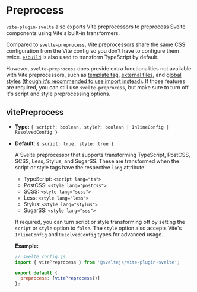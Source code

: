 # Preprocess

`vite-plugin-svelte` also exports Vite preprocessors to preprocess Svelte components using Vite's built-in transformers.

Compared to [`svelte-preprocess`](https://github.com/sveltejs/svelte-preprocess), Vite preprocessors share the same CSS configuration from the Vite config so you don't have to configure them twice. [`esbuild`](http://esbuild.github.io) is also used to transform TypeScript by default.

However, `svelte-preprocess` does provide extra functionalities not available with Vite preprocessors, such as [template tag](https://github.com/sveltejs/svelte-preprocess#template-tag), [external files](https://github.com/sveltejs/svelte-preprocess#external-files), and [global styles](https://github.com/sveltejs/svelte-preprocess#global-style) ([though it's recommended to use import instead](./faq.md#where-should-i-put-my-global-styles)). If those features are required, you can still use `svelte-preprocess`, but make sure to turn off it's script and style preprocessing options.

## vitePreprocess

- **Type:** `{ script?: boolean, style?: boolean | InlineConfig | ResolvedConfig }`
- **Default:** `{ script: true, style: true }`

  A Svelte preprocessor that supports transforming TypeScript, PostCSS, SCSS, Less, Stylus, and SugarSS. These are transformed when the script or style tags have the respective `lang` attribute.

  - TypeScript: `<script lang="ts">`
  - PostCSS: `<style lang="postcss">`
  - SCSS: `<style lang="scss">`
  - Less: `<style lang="less">`
  - Stylus: `<style lang="stylus">`
  - SugarSS: `<style lang="sss">`

  If required, you can turn script or style transforming off by setting the `script` or `style` option to `false`. The `style` option also accepts Vite's `InlineConfig` and `ResolvedConfig` types for advanced usage.

  **Example:**

  ```js
  // svelte.config.js
  import { vitePreprocess } from '@sveltejs/vite-plugin-svelte';

  export default {
    preprocess: [vitePreprocess()]
  };
  ```
